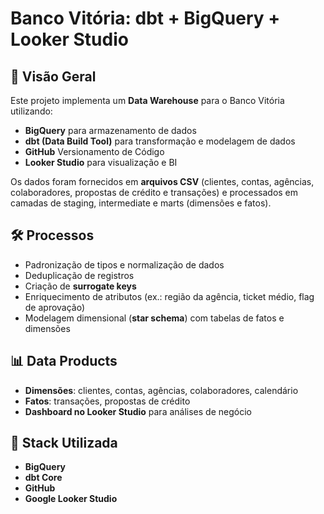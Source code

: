 # Banco Vitória: dbt + BigQuery + Looker Studio

## 📌 Visão Geral
Este projeto implementa um **Data Warehouse** para o Banco Vitória utilizando:
- **BigQuery** para armazenamento de dados
- **dbt (Data Build Tool)** para transformação e modelagem de dados
- **GitHub** Versionamento de Código
- **Looker Studio** para visualização e BI

Os dados foram fornecidos em **arquivos CSV** (clientes, contas, agências, colaboradores, propostas de crédito e transações) e processados em camadas de staging, intermediate e marts (dimensões e fatos).

## 🛠️ Processos
- Padronização de tipos e normalização de dados  
- Deduplicação de registros  
- Criação de **surrogate keys**  
- Enriquecimento de atributos (ex.: região da agência, ticket médio, flag de aprovação)  
- Modelagem dimensional (**star schema**) com tabelas de fatos e dimensões  

## 📊 Data Products
- **Dimensões**: clientes, contas, agências, colaboradores, calendário  
- **Fatos**: transações, propostas de crédito  
- **Dashboard no Looker Studio** para análises de negócio  

## 🚀 Stack Utilizada
- **BigQuery**  
- **dbt Core**
- **GitHub**
- **Google Looker Studio**
